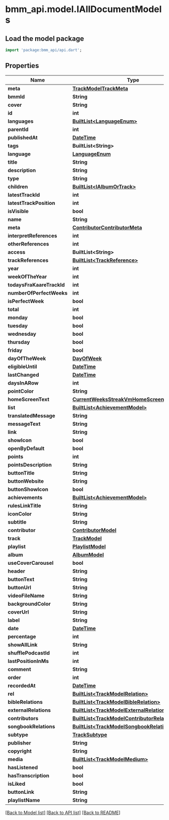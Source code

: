 # bmm_api.model.IAllDocumentModels

## Load the model package
```dart
import 'package:bmm_api/api.dart';
```

## Properties
Name | Type | Description | Notes
------------ | ------------- | ------------- | -------------
**meta** | [**TrackModelTrackMeta**](TrackModelTrackMeta.md) |  | 
**bmmId** | **String** |  | [optional] 
**cover** | **String** |  | [optional] 
**id** | **int** |  | 
**languages** | [**BuiltList&lt;LanguageEnum&gt;**](LanguageEnum.md) |  | [optional] 
**parentId** | **int** |  | 
**publishedAt** | [**DateTime**](DateTime.md) |  | 
**tags** | **BuiltList&lt;String&gt;** |  | 
**language** | [**LanguageEnum**](LanguageEnum.md) |  | 
**title** | **String** |  | [optional] 
**description** | **String** |  | [optional] 
**type** | **String** |  | 
**children** | [**BuiltList&lt;IAlbumOrTrack&gt;**](IAlbumOrTrack.md) |  | [optional] 
**latestTrackId** | **int** |  | [optional] 
**latestTrackPosition** | **int** |  | [optional] 
**isVisible** | **bool** |  | [optional] 
**name** | **String** |  | 
**meta** | [**ContributorContributorMeta**](ContributorContributorMeta.md) |  | [optional] 
**interpretReferences** | **int** |  | [optional] 
**otherReferences** | **int** |  | [optional] 
**access** | **BuiltList&lt;String&gt;** |  | [optional] 
**trackReferences** | [**BuiltList&lt;TrackReference&gt;**](TrackReference.md) |  | [optional] 
**year** | **int** |  | [optional] 
**weekOfTheYear** | **int** |  | [optional] 
**todaysFraKaareTrackId** | **int** |  | [optional] 
**numberOfPerfectWeeks** | **int** |  | [optional] 
**isPerfectWeek** | **bool** |  | [optional] 
**total** | **int** |  | [optional] 
**monday** | **bool** |  | [optional] 
**tuesday** | **bool** |  | [optional] 
**wednesday** | **bool** |  | [optional] 
**thursday** | **bool** |  | [optional] 
**friday** | **bool** |  | [optional] 
**dayOfTheWeek** | [**DayOfWeek**](DayOfWeek.md) |  | [optional] 
**eligibleUntil** | [**DateTime**](DateTime.md) |  | [optional] 
**lastChanged** | [**DateTime**](DateTime.md) |  | [optional] 
**daysInARow** | **int** |  | [optional] 
**pointColor** | **String** |  | [optional] 
**homeScreenText** | [**CurrentWeeksStreakVmHomeScreenTextOptions**](CurrentWeeksStreakVmHomeScreenTextOptions.md) |  | [optional] 
**list** | [**BuiltList&lt;AchievementModel&gt;**](AchievementModel.md) |  | [optional] 
**translatedMessage** | **String** |  | [optional] 
**messageText** | **String** |  | [optional] 
**link** | **String** |  | [optional] 
**showIcon** | **bool** |  | [optional] 
**openByDefault** | **bool** |  | [optional] 
**points** | **int** |  | [optional] 
**pointsDescription** | **String** |  | [optional] 
**buttonTitle** | **String** |  | [optional] 
**buttonWebsite** | **String** |  | [optional] 
**buttonShowIcon** | **bool** |  | [optional] 
**achievements** | [**BuiltList&lt;AchievementModel&gt;**](AchievementModel.md) |  | [optional] 
**rulesLinkTitle** | **String** |  | [optional] 
**iconColor** | **String** |  | [optional] 
**subtitle** | **String** |  | [optional] 
**contributor** | [**ContributorModel**](ContributorModel.md) |  | [optional] 
**track** | [**TrackModel**](TrackModel.md) |  | [optional] 
**playlist** | [**PlaylistModel**](PlaylistModel.md) |  | [optional] 
**album** | [**AlbumModel**](AlbumModel.md) |  | [optional] 
**useCoverCarousel** | **bool** |  | [optional] 
**header** | **String** |  | [optional] 
**buttonText** | **String** |  | [optional] 
**buttonUrl** | **String** |  | [optional] 
**videoFileName** | **String** |  | [optional] 
**backgroundColor** | **String** |  | [optional] 
**coverUrl** | **String** |  | [optional] 
**label** | **String** |  | [optional] 
**date** | [**DateTime**](DateTime.md) |  | [optional] 
**percentage** | **int** |  | [optional] 
**showAllLink** | **String** |  | [optional] 
**shufflePodcastId** | **int** |  | [optional] 
**lastPositionInMs** | **int** |  | [optional] 
**comment** | **String** |  | [optional] 
**order** | **int** |  | [optional] 
**recordedAt** | [**DateTime**](DateTime.md) |  | 
**rel** | [**BuiltList&lt;TrackModelRelation&gt;**](TrackModelRelation.md) |  | [optional] 
**bibleRelations** | [**BuiltList&lt;TrackModelBibleRelation&gt;**](TrackModelBibleRelation.md) |  | [optional] 
**externalRelations** | [**BuiltList&lt;TrackModelExternalRelation&gt;**](TrackModelExternalRelation.md) |  | [optional] 
**contributors** | [**BuiltList&lt;TrackModelContributorRelation&gt;**](TrackModelContributorRelation.md) |  | [optional] 
**songbookRelations** | [**BuiltList&lt;TrackModelSongbookRelation&gt;**](TrackModelSongbookRelation.md) |  | [optional] 
**subtype** | [**TrackSubtype**](TrackSubtype.md) |  | 
**publisher** | **String** |  | [optional] 
**copyright** | **String** |  | [optional] 
**media** | [**BuiltList&lt;TrackModelMedium&gt;**](TrackModelMedium.md) |  | [optional] 
**hasListened** | **bool** |  | [optional] 
**hasTranscription** | **bool** |  | [optional] 
**isLiked** | **bool** |  | [optional] 
**buttonLink** | **String** |  | [optional] 
**playlistName** | **String** |  | [optional] 

[[Back to Model list]](../README.md#documentation-for-models) [[Back to API list]](../README.md#documentation-for-api-endpoints) [[Back to README]](../README.md)


